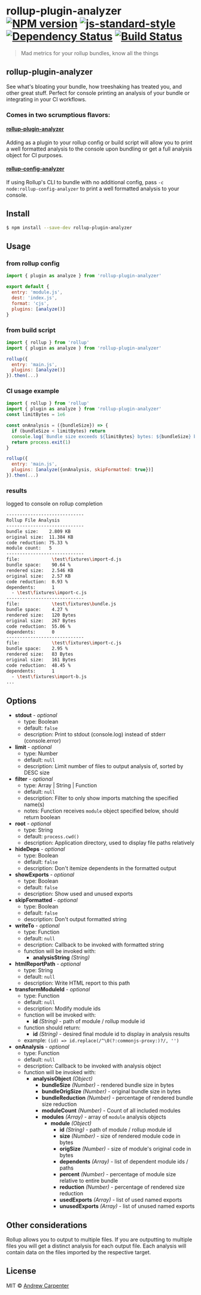 # rollup-plugin-analyzer [![NPM version](https://badge.fury.io/js/rollup-plugin-analyzer.svg)](https://npmjs.org/package/rollup-plugin-analyzer)   [![js-standard-style](https://img.shields.io/badge/code%20style-standard-brightgreen.svg?style=flat)](https://github.com/feross/standard)   [![Dependency Status](https://dependencyci.com/github/doesdev/rollup-plugin-analyzer/badge)](https://dependencyci.com/github/doesdev/rollup-plugin-analyzer)   [![Build Status](https://travis-ci.com/doesdev/rollup-plugin-analyzer.svg)](https://travis-ci.com/doesdev/rollup-plugin-analyzer)  

> Mad metrics for your rollup bundles, know all the things

## rollup-plugin-analyzer

See what's bloating your bundle, how treeshaking has treated you, and other
great stuff. Perfect for console printing an analysis of your bundle or
integrating in your CI workflows.

### Comes in two scrumptious flavors:

#### [rollup-plugin-analyzer](https://github.com/doesdev/rollup-plugin-analyzer)
Adding as a plugin to your rollup config or build script will allow you to
print a well formatted analysis to the console upon bundling or get a full
analysis object for CI purposes.

#### [rollup-config-analyzer](https://github.com/doesdev/rollup-config-analyzer)
If using Rollup's CLI to bundle with no additional config, pass
`-c node:rollup-config-analyzer` to print a well formatted analysis to your console.

## Install

```sh
$ npm install --save-dev rollup-plugin-analyzer
```

## Usage

### from rollup config
```js
import { plugin as analyze } from 'rollup-plugin-analyzer'

export default {
  entry: 'module.js',
  dest: 'index.js',
  format: 'cjs',
  plugins: [analyze()]
}
```

### from build script
```js
import { rollup } from 'rollup'
import { plugin as analyze } from 'rollup-plugin-analyzer'

rollup({
  entry: 'main.js',
  plugins: [analyze()]
}).then(...)
```

### CI usage example
```js
import { rollup } from 'rollup'
import { plugin as analyze } from 'rollup-plugin-analyzer'
const limitBytes = 1e6

const onAnalysis = ({bundleSize}) => {
  if (bundleSize < limitBytes) return
  console.log(`Bundle size exceeds ${limitBytes} bytes: ${bundleSize} bytes`)
  return process.exit(1)
}

rollup({
  entry: 'main.js',
  plugins: [analyze({onAnalysis, skipFormatted: true})]
}).then(...)
```

### results
logged to console on rollup completion
```sh
-----------------------------
Rollup File Analysis
-----------------------------
bundle size:    2.809 KB
original size:  11.384 KB
code reduction: 75.33 %
module count:   5
-----------------------------
file:            \test\fixtures\import-d.js
bundle space:    90.64 %
rendered size:   2.546 KB
original size:   2.57 KB
code reduction:  0.93 %
dependents:      1
  - \test\fixtures\import-c.js
-----------------------------
file:            \test\fixtures\bundle.js
bundle space:    4.27 %
rendered size:   120 Bytes
original size:   267 Bytes
code reduction:  55.06 %
dependents:      0
-----------------------------
file:            \test\fixtures\import-c.js
bundle space:    2.95 %
rendered size:   83 Bytes
original size:   161 Bytes
code reduction:  48.45 %
dependents:      1
  - \test\fixtures\import-b.js
...
```

## Options

- **stdout** - *optional*
  - type: Boolean
  - default: `false`
  - description: Print to stdout (console.log) instead of stderr (console.error)
- **limit** - *optional*
  - type: Number
  - default: `null`
  - description: Limit number of files to output analysis of, sorted by DESC size
- **filter** - *optional*
  - type: Array | String | Function
  - default: `null`
  - description: Filter to only show imports matching the specified name(s)
  - notes: Function receives `module` object specified below, should return boolean
- **root** - *optional*
  - type: String
  - default: `process.cwd()`
  - description: Application directory, used to display file paths relatively
- **hideDeps** - *optional*
  - type: Boolean
  - default: `false`
  - description: Don't itemize dependents in the formatted output
- **showExports** - *optional*
  - type: Boolean
  - default: `false`
  - description: Show used and unused exports
- **skipFormatted** - *optional*
  - type: Boolean
  - default: `false`
  - description: Don't output formatted string
- **writeTo** - *optional*
  - type: Function
  - default: `null`
  - description: Callback to be invoked with formatted string
  - function will be invoked with:
    - **analysisString** *(String)*
- **htmlReportPath** - *optional*
  - type: String
  - default: `null`
  - description: Write HTML report to this path
- **transformModuleId** - *optional*
  - type: Function
  - default: `null`
  - description: Modify module ids
  - function will be invoked with:
    - **id** *(String)* - path of module / rollup module id
  - function should return:
    - **id** *(String)* - desired final module id to display in analysis results
  - example: `(id) => id.replace(/^\0(?:commonjs-proxy:)?/, '')`
- **onAnalysis** - *optional*
  - type: Function
  - default: `null`
  - description: Callback to be invoked with analysis object
  - function will be invoked with:
    - **analysisObject** *(Object)*
      - **bundleSize** *(Number)* - rendered bundle size in bytes
      - **bundleOrigSize** *(Number)* - original bundle size in bytes
      - **bundleReduction** *(Number)* - percentage of rendered bundle size reduction
      - **moduleCount** *(Number)* - Count of all included modules
      - **modules** *(Array)* - array of `module` analysis objects
        - **module** *(Object)*
          - **id** *(String)* - path of module / rollup module id
          - **size** *(Number)* - size of rendered module code in bytes
          - **origSize** *(Number)* - size of module's original code in bytes
          - **dependents** *(Array)* - list of dependent module ids / paths
          - **percent** *(Number)* - percentage of module size relative to entire bundle
          - **reduction** *(Number)* - percentage of rendered size reduction
          - **usedExports** *(Array)* - list of used named exports
          - **unusedExports** *(Array)* - list of unused named exports

## Other considerations

Rollup allows you to output to multiple files. If you are outputting to multiple
files you will get a distinct analysis for each output file. Each analysis
will contain data on the files imported by the respective target.

## License

MIT © [Andrew Carpenter](https://github.com/doesdev)
